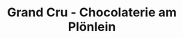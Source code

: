 ---
title: "Grand Cru - Chocolaterie am Plönlein"
url: /rothenburg-ob-der-tauber/grand-cru-chocolaterie-am-ploenlein/
shop: Schokolade
---